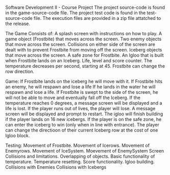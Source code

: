 Software Development II - Course Project
The project source-code is found in the game-source-code file.
The project test code is found in the test-source-code file. 
The execution files are provided in a zip file attatched to the release. 

The Game Consists of:
A splash screen with instructions on how to play.
A game object (Frostbite) that moves across the screen.
Two enemy objects that move across the screen.
Collisions on either side of the screen are dealt with to prevent Frostbite from moving off the screen.
Iceberg objects that move across the screen.
A safe zone for Frostbite.
An Igloo that is built when Frostbite lands on an Iceberg.
Life, level and score counter.
The temperature decreases per second, starting at 45.
Frostbite can change the row direction.

Game:
If Frostbite lands on the iceberg he will move with it.
If Frostbite hits an enemy, he will respawn and lose a life
If he lands in the water he will respawn and lose a life.
If Frostbite is swept to the side of the screen, he will not be able to move and eventually fall off the Iceberg.
If the temperature reaches 0 degrees, a message screen will be displayed and a life is lost.
If the player runs out of lives, the player will lose. A message screen will be displayed and prompt to restart.
The igloo will finish building if the player lands on 16 new icebergs.
If the player is on the safe zone, he can enter the iceberg to win (only when in line with entrance).
The player can change the directioon of their current Iceberg row at the cost of one Igloo block.

Testing:
Movement of Frostbite.
Movement of Icerows.
Movement of Enemyrows.
Movement of IceSystem.
Moevement of EnemySystem
Screen Collisions and limitations.
Overlapping of objects.
Basic functionality of temperature.
Temperature resetting.
Score functionality.
Igloo building.
Collisions with Enemies
Collisions with Icebergs
